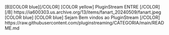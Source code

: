 <?xml version="1.0" encoding="UTF-8" standalone="yes"?>


<channels>
  
<channel>
<name>[B][COLOR blue][/COLOR] [COLOR yellow] PluginStream ENTRE [/COLOR][/B]</name>
<thumbnail></thumbnail>
<fanart>https://ia600303.us.archive.org/13/items/fanart_20240509/fanart.jpeg</fanart>
<info>[COLOR blue] [COLOR blue] Sejam  Bem vindos ao  PluginStream [/COLOR]</info>
<externallink>https://raw.githubusercontent.com/pluginstreaming/CATEGORIA/main/README.md</externallink>
</channel>

</channels> 

